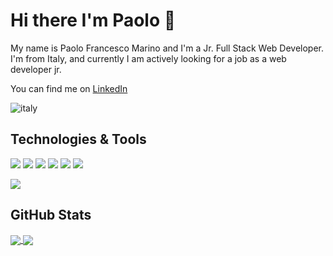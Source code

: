# Hi there I'm Paolo 👋
My name is Paolo Francesco Marino and I'm a Jr. Full Stack Web Developer. I'm from Italy, and currently I am actively looking for a job as a web developer jr. 

You can find me on [LinkedIn][1] 

![italy](https://img.shields.io/badge/from-italy-2bbc8a)

## Technologies & Tools
![](https://img.shields.io/badge/OS-Windows-informational?style=flat&logo=Windows&logoColor=white&color=2bbc8a)
![](https://img.shields.io/badge/OS-Linux-informational?style=flat&logo=linux&logoColor=white&color=2bbc8a)
![](https://img.shields.io/badge/Editor-Visual_Studio_Code-informational?style=flat&logo=visual-studio-code&logoColor=white&color=2bbc8a)
![](https://img.shields.io/badge/Code-JavaScript-informational?style=flat&logo=javascript&logoColor=white&color=2bbc8a)
![](https://img.shields.io/badge/Framework-Bootstrap-informational?style=flat&logo=bootstrap&logoColor=white&color=2bbc8a)
![](https://img.shields.io/badge/Framework-Laravel-informational?style=flat&logo=laravel&logoColor=white&color=2bbc8a)

![](https://img.shields.io/badge/Bootstrap?color=2bbc8a&label=Framework&logo=bootstrap)


## GitHub Stats

<a href="https://github.com/PaoloFrancesco-Marino/PaoloFrancesco-Marino">
  <img align="center" src="https://github-readme-stats.vercel.app/api/top-langs/?username=PaoloFrancesco-Marino&title_color=2bbc8a&text_color=c9cacc&icon_color=2bbc8a&bg_color=282a36&hide=html" />
</a>
<a href="https://github.com/PaoloFrancesco-Marino/PaoloFrancesco-Marino">
  <img align="center" src="https://github-readme-stats.vercel.app/api?username=PaoloFrancesco-Marino&show_icons=true&line_height=27&count_private=true&&title_color=2bbc8a&text_color=c9cacc&icon_color=2bbc8a&bg_color=282a36"/>
</a>

<!-- links to your social media accounts -->
[1]: https://www.linkedin.com/in/paolo-francesco-marino/

<!-- icon social media accounts 
[1.1]: https://cdns.iconmonstr.com/wp-content/assets/preview/2012/240/iconmonstr-linkedin-3.png  -->


<!--
**PaoloFrancesco-Marino/PaoloFrancesco-Marino** is a ✨ _special_ ✨ repository because its `README.md` (this file) appears on your GitHub profile.

Here are some ideas to get you started:

- 🔭 I’m currently working on ...
- 🌱 I’m currently learning ...
- 👯 I’m looking to collaborate on ...
- 🤔 I’m looking for help with ...
- 💬 Ask me about ...
- 📫 How to reach me: ...
- 😄 Pronouns: ...
- ⚡ Fun fact: ...
-->
